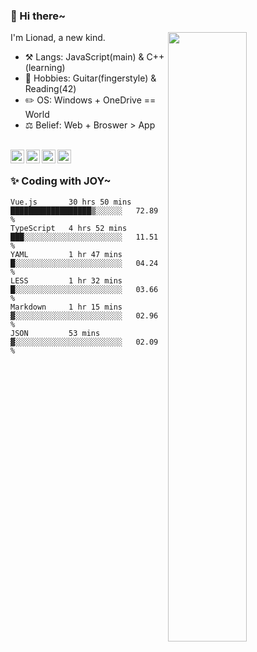 ### 👋 Hi there~

[<img align="right" width="50%" src="https://github-readme-stats.vercel.app/api?username=Lionad-Morotar&show_icons=true">](https://metrics.lecoq.io/Lionad-Morotar?template=classic)

I'm Lionad, a new kind.

- ⚒️ Langs: JavaScript(main) & C++(learning)
- 🎨 Hobbies: Guitar(fingerstyle) & Reading(42)
- ✏️ OS: Windows + OneDrive == World
- ⚖️ Belief: Web + Broswer > App

<br />

<a href="https://www.lionad.art">
  <img align="left" alt="lionad-art" width="22px" src="https://cdn.jsdelivr.net/npm/simple-icons@3.1.0/icons/wordpress.svg" />
</a>
<a href="#1806234223">
  <img align="left" alt="1806234223" width="22px" src="https://cdn.jsdelivr.net/npm/simple-icons@3.1.0/icons/tencentqq.svg" />
</a>
<a href="https://www.zhihu.com/people/Lionad">
  <img align="left" alt="132yse" width="22px" src="https://cdn.jsdelivr.net/npm/simple-icons@3.1.0/icons/zhihu.svg" />
</a>
<a href="https://github.com/Lionad-Morotar">
  <img align="left" alt="yisar" width="22px" src="https://cdn.jsdelivr.net/npm/simple-icons@3.1.0/icons/github.svg" />
</a>

<br />

### ✨ Coding with JOY~

<!--START_SECTION:waka-->

```text
Vue.js       30 hrs 50 mins  ██████████████████▒░░░░░░   72.89 %
TypeScript   4 hrs 52 mins   ███░░░░░░░░░░░░░░░░░░░░░░   11.51 %
YAML         1 hr 47 mins    █░░░░░░░░░░░░░░░░░░░░░░░░   04.24 %
LESS         1 hr 32 mins    █░░░░░░░░░░░░░░░░░░░░░░░░   03.66 %
Markdown     1 hr 15 mins    ▓░░░░░░░░░░░░░░░░░░░░░░░░   02.96 %
JSON         53 mins         ▓░░░░░░░░░░░░░░░░░░░░░░░░   02.09 %
```

<!--END_SECTION:waka-->
